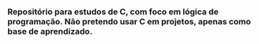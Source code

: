 ### Repositório para estudos de C, com foco em lógica de programação. Não pretendo usar C em projetos, apenas como base de aprendizado.

